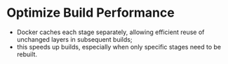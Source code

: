 # Optimize Build Performance

- Docker caches each stage separately, allowing efficient reuse of unchanged layers in subsequent builds;
- this speeds up builds, especially when only specific stages need to be rebuilt.
